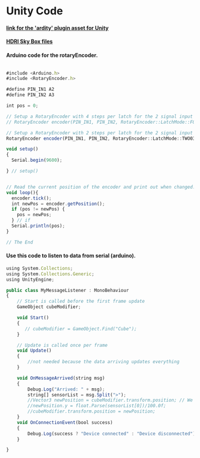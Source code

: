 # Unity Code

#### [link for the 'ardity' plugin asset for Unity](https://ardity.dwilches.com/)

#### [HDRI Sky Box files](https://hdri-haven.com/)


#### Arduino code for the rotaryEncoder. 
```Javascript

#include <Arduino.h>
#include <RotaryEncoder.h>

#define PIN_IN1 A2
#define PIN_IN2 A3

int pos = 0;

// Setup a RotaryEncoder with 4 steps per latch for the 2 signal input pins:
// RotaryEncoder encoder(PIN_IN1, PIN_IN2, RotaryEncoder::LatchMode::FOUR3);

// Setup a RotaryEncoder with 2 steps per latch for the 2 signal input pins:
RotaryEncoder encoder(PIN_IN1, PIN_IN2, RotaryEncoder::LatchMode::TWO03);

void setup()
{
  Serial.begin(9600);

} // setup()


// Read the current position of the encoder and print out when changed.
void loop(){
  encoder.tick();
  int newPos = encoder.getPosition();
  if (pos != newPos) {
    pos = newPos;
  } // if
  Serial.println(pos);
}

// The End

```

#### Use this code to listen to data from serial (arduino). 

```Javascript
using System.Collections;
using System.Collections.Generic;
using UnityEngine;

public class MyMessageListener : MonoBehaviour
{
    // Start is called before the first frame update
    GameObject cubeModifier;

    void Start()
    {
       // cubeModifier = GameObject.Find("Cube");
    }

    // Update is called once per frame
    void Update()
    {
        //not needed because the data arriving updates everything
    }

    void OnMessageArrived(string msg)
    {
        Debug.Log("Arrived: " + msg);
        string[] sensorList = msg.Split(">");
        //Vector3 newPosition = cubeModifier.transform.position; // We store the current position
        //newPosition.y = float.Parse(sensorList[0])/100.0f;
        //cubeModifier.transform.position = newPosition;
    }
    void OnConnectionEvent(bool success)
    {
        Debug.Log(success ? "Device connected" : "Device disconnected");
    }

}

```
